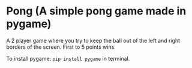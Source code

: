 # Pong (A simple pong game made in pygame)

A 2 player game where you try to keep the ball out of the left and right borders of the screen. First to 5 points wins.

To install pygame: `pip install pygame` in terminal.
